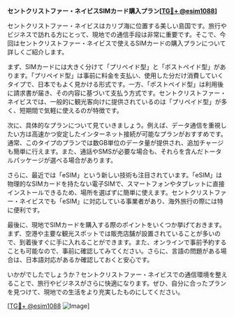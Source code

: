**セントクリストファー・ネイビスSIMカード購入プラン[[TG💪+ @esim1088](https://t.me/s/esim1088)]**

セントクリストファー・ネイビスはカリブ海に位置する美しい島国です。旅行やビジネスで訪れる方にとって、現地での通信手段は非常に重要です。そこで、今回はセントクリストファー・ネイビスで使えるSIMカードの購入プランについて詳しくご紹介します。

まず、SIMカードには大きく分けて「プリペイド型」と「ポストペイド型」があります。「プリペイド型」は事前に料金を支払い、使用した分だけ消費していくタイプで、日本でもよく見かける形式です。一方、「ポストペイド型」は利用後に請求書が届き、その内容に基づいて支払う方式です。セントクリストファー・ネイビスでは、一般的に観光客向けに提供されているのは「プリペイド型」が多く、短期間で気軽に使えるのが特徴です。

次に、具体的なプランについて見ていきましょう。例えば、データ通信を重視したい方は高速かつ安定したインターネット接続が可能なプランがおすすめです。通常、このタイプのプランでは数GB単位のデータ量が提供され、追加チャージも簡単に行えます。また、通話やSMSが必要な場合も、それらを含んだトータルパッケージが選べる場合があります。

さらに、最近では「eSIM」という新しい技術も注目されています。「eSIM」は物理的なSIMカードを持たない電子SIMで、スマートフォンやタブレットに直接インストールできるため、場所を選ばずに簡単に使えます。セントクリストファー・ネイビスでも「eSIM」に対応している事業者があり、海外旅行の際には特に便利です。

最後に、現地でSIMカードを購入する際のポイントをいくつか挙げておきます。まず、空港や主要な観光スポットでは販売店舗が設置されていることが多いので、到着後すぐに手に入れることができます。また、オンラインで事前予約することも可能なので、事前に確認してみてください。さらに、言語の問題がある場合は、日本語対応があるか確認しておくと安心です。

いかがでしたでしょうか？セントクリストファー・ネイビスでの通信環境を整えることで、旅行やビジネスがさらに快適になります。ぜひ、自分に合ったプランを見つけて、現地での生活をより充実したものにしてください。

[[TG💪+ @esim1088](https://t.me/s/esim1088) ![Image](https://i.postimg.cc/Y0z9fWf4/image.png)]
